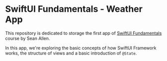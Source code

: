 # SwiftUI Fundamentals - Weather App
This repository is dedicated to storage the first app of [SwiftUI Fundamentals](https://seanallen.teachable.com/p/swiftui-fundamentals) course by Sean Allen.

In this app, we're exploring the basic concepts of how SwiftUI Framework works, the structure of views and a basic introduction of `@State`.